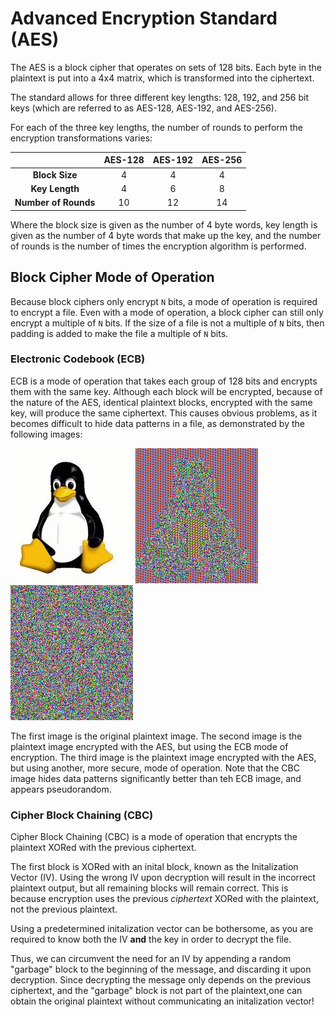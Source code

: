# Advanced Encryption Standard (AES)
The AES is a block cipher that operates on sets of 128 bits. Each byte in the plaintext is put into a 4x4 matrix, 
which is transformed into the ciphertext.

The standard allows for three different key lengths: 128, 192, and 256 bit keys 
(which are referred to as AES-128, AES-192, and AES-256). 

For each of the three key lengths, the number of rounds to perform the encryption transformations varies:


|                      |    AES-128   |     AES-192    |    AES-256    |
|       :----:         |    :---:     |     :---:      |     :---:     |
| **Block Size**       |       4      |       4        |       4       |
| **Key Length**       |       4      |       6        |       8       |
| **Number of Rounds** |      10      |       12       |       14      |


Where the block size is given as the number of 4 byte words, key length is given as the number of 4 byte words that make up
the key, and the number of rounds is the number of times the encryption algorithm is performed.


## Block Cipher Mode of Operation

Because block ciphers only encrypt `N` bits, a mode of operation is required to encrypt a file. 
Even with a mode of operation, a block cipher can still only encrypt a multiple of `N` bits.
If the size of a file is not a multiple of `N` bits, then padding is added to make the file a multiple of `N` bits. 

### Electronic Codebook (ECB)

ECB is a mode of operation that takes each group of 128 bits and encrypts them with the same key.
Although each block will be encrypted, because of the nature of the AES, identical plaintext blocks, 
encrypted with the same key, will produce the same ciphertext. 
This causes obvious problems, as it becomes difficult to hide data patterns in a file, 
as demonstrated by the following images:

![alt text](/aes/out/tux.bmp "Plaintext Image") 
![alt text](/aes/out/encrypted_ecb.bmp "ECB Image")
![alt text](/aes/out/encrypted_cbc.bmp "CBC Image")

The first image is the original plaintext image. 
The second image is the plaintext image encrypted with the AES, but using the ECB mode of encryption. 
The third image is the plaintext image encrypted with the AES, but using another, more secure, mode of operation. 
Note that the CBC image hides data patterns significantly better than teh ECB image, and appears pseudorandom.

### Cipher Block Chaining (CBC)

Cipher Block Chaining (CBC) is a mode of operation that encrypts the plaintext XORed with the previous ciphertext.

The first block is XORed with an inital block, known as the Initalization Vector (IV).
Using the wrong IV upon decryption will result in the incorrect plaintext output, 
but all remaining blocks will remain correct. 
This is because encryption uses the previous _ciphertext_ XORed with the plaintext, not the previous plaintext. 

Using a predetermined initalization vector can be bothersome, as you are required to know both the IV **and** 
the key in order to decrypt the file.

Thus, we can circumvent the need for an IV by appending a random "garbage" block to the beginning of the message, 
and discarding it upon decryption. Since decrypting the message only depends on the previous ciphertext, 
and the "garbage" block is not part of the plaintext,one can obtain the original plaintext without communicating an 
initalization vector!
